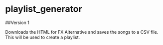 # playlist_generator

##Version 1

Downloads the HTML for FX Alternative and saves the songs to a CSV file. This 
will be used to create a playlist.
